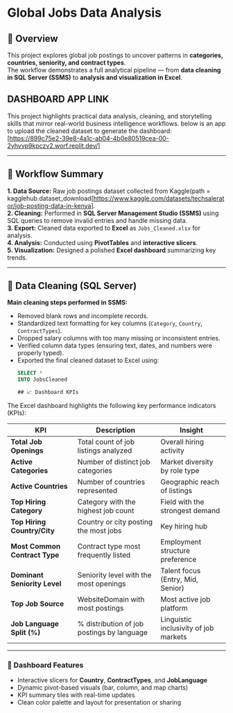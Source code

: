 #  Global Jobs Data Analysis
## 📌 Overview
This project explores global job postings to uncover patterns in **categories, countries, seniority, and contract types**.  
The workflow demonstrates a full analytical pipeline — from **data cleaning in SQL Server (SSMS)** to **analysis and visualization in Excel**.

## DASHBOARD APP LINK
This project highlights practical data analysis, cleaning, and storytelling skills that mirror real-world business intelligence workflows. below is an app to upload the cleaned dataset to generate the dashboard: [https://899c75e2-39e8-4a1c-ab04-4b0e80519cea-00-2yhvvp9kpczv2.worf.replit.dev/]

---

## 🧭 Workflow Summary
**1. Data Source:** Raw job postings dataset collected from Kaggle(path = kagglehub.dataset_download[https://www.kaggle.com/datasets/techsalerator/job-posting-data-in-kenya].  
**2. Cleaning:** Performed in **SQL Server Management Studio (SSMS)** using SQL queries to remove invalid entries and handle missing data.  
**3. Export:** Cleaned data exported to **Excel** as `Jobs_Cleaned.xlsx` for analysis.  
**4. Analysis:** Conducted using **PivotTables** and **interactive slicers**.  
**5. Visualization:** Designed a polished **Excel dashboard** summarizing key trends.

---

## 🧹 Data Cleaning (SQL Server)
**Main cleaning steps performed in SSMS:**
- Removed blank rows and incomplete records.
- Standardized text formatting for key columns (`Category`, `Country`, `ContractTypes`).
- Dropped salary columns with too many missing or inconsistent entries.
- Verified column data types (ensuring text, dates, and numbers were properly typed).
- Exported the final cleaned dataset to Excel using:
  ```sql
  SELECT * 
  INTO JobsCleaned

  ## 📈 Dashboard KPIs

The Excel dashboard highlights the following key performance indicators (KPIs):

| KPI | Description | Insight |
|------|--------------|----------|
| **Total Job Openings** | Total count of job listings analyzed | Overall hiring activity |
| **Active Categories** | Number of distinct job categories | Market diversity by role type |
| **Active Countries** | Number of countries represented | Geographic reach of listings |
| **Top Hiring Category** | Category with the highest job count | Field with the strongest demand |
| **Top Hiring Country/City** | Country or city posting the most jobs | Key hiring hub |
| **Most Common Contract Type** | Contract type most frequently listed | Employment structure preference |
| **Dominant Seniority Level** | Seniority level with the most openings | Talent focus (Entry, Mid, Senior) |
| **Top Job Source** | WebsiteDomain with most postings | Most active job platform |
| **Job Language Split (%)** | % distribution of job postings by language | Linguistic inclusivity of job markets |

---

### 🩵 Dashboard Features
- Interactive slicers for **Country**, **ContractTypes**, and **JobLanguage**
- Dynamic pivot-based visuals (bar, column, and map charts)
- KPI summary tiles with real-time updates
- Clean color palette and layout for presentation or sharing
